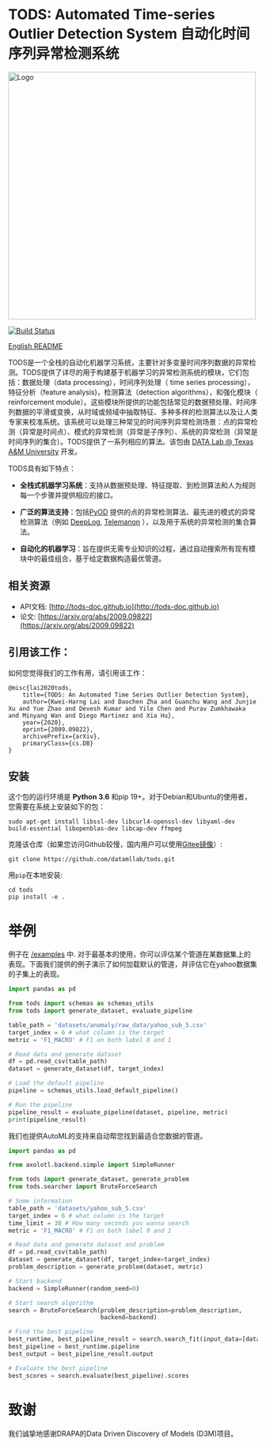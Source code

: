 
# TODS: Automated Time-series Outlier Detection System 自动化时间序列异常检测系统
<img width="500" src="./docs/img/tods_logo.png" alt="Logo" />

[![Build Status](https://travis-ci.org/datamllab/tods.svg?branch=master)](https://travis-ci.org/datamllab/tods)

[English README](README.md)

TODS是一个全栈的自动化机器学习系统，主要针对多变量时间序列数据的异常检测。TODS提供了详尽的用于构建基于机器学习的异常检测系统的模块，它们包括：数据处理（data processing），时间序列处理（ time series processing），特征分析（feature analysis)，检测算法（detection algorithms），和强化模块（ reinforcement module）。这些模块所提供的功能包括常见的数据预处理、时间序列数据的平滑或变换，从时域或频域中抽取特征、多种多样的检测算法以及让人类专家来校准系统。该系统可以处理三种常见的时间序列异常检测场景：点的异常检测（异常是时间点）、模式的异常检测（异常是子序列）、系统的异常检测（异常是时间序列的集合）。TODS提供了一系列相应的算法。该包由 [DATA Lab @ Texas A&M University](https://people.engr.tamu.edu/xiahu/index.html) 开发。

TODS具有如下特点：
* **全栈式机器学习系统**：支持从数据预处理、特征提取、到检测算法和人为规则每一个步骤并提供相应的接口。

* **广泛的算法支持**：包括[PyOD](https://github.com/yzhao062/pyod) 提供的点的异常检测算法、最先进的模式的异常检测算法（例如 [DeepLog](https://www.cs.utah.edu/~lifeifei/papers/deeplog.pdf), [Telemanon](https://arxiv.org/pdf/1802.04431.pdf) ），以及用于系统的异常检测的集合算法。

* **自动化的机器学习**：旨在提供无需专业知识的过程，通过自动搜索所有现有模块中的最佳组合，基于给定数据构造最优管道。

## 相关资源
* API文档: [http://tods-doc.github.io](http://tods-doc.github.io)
* 论文: [https://arxiv.org/abs/2009.09822](https://arxiv.org/abs/2009.09822)

## 引用该工作：
如何您觉得我们的工作有用，请引用该工作：
```
@misc{lai2020tods,
    title={TODS: An Automated Time Series Outlier Detection System},
    author={Kwei-Harng Lai and Daochen Zha and Guanchu Wang and Junjie Xu and Yue Zhao and Devesh Kumar and Yile Chen and Purav Zumkhawaka and Minyang Wan and Diego Martinez and Xia Hu},
    year={2020},
    eprint={2009.09822},
    archivePrefix={arXiv},
    primaryClass={cs.DB}
}
```

## 安装

这个包的运行环境是 **Python 3.6** 和pip 19+。对于Debian和Ubuntu的使用者，您需要在系统上安装如下的包：
```
sudo apt-get install libssl-dev libcurl4-openssl-dev libyaml-dev build-essential libopenblas-dev libcap-dev ffmpeg
```

克隆该仓库（如果您访问Github较慢，国内用户可以使用[Gitee镜像](https://gitee.com/daochenzha/tods)）:
```
git clone https://github.com/datamllab/tods.git
```
用`pip`在本地安装:
```
cd tods
pip install -e .
```

# 举例
例子在 [/examples](examples/) 中. 对于最基本的使用，你可以评估某个管道在某数据集上的表现。下面我们提供的例子演示了如何加载默认的管道，并评估它在yahoo数据集的子集上的表现。
```python
import pandas as pd

from tods import schemas as schemas_utils
from tods import generate_dataset, evaluate_pipeline

table_path = 'datasets/anomaly/raw_data/yahoo_sub_5.csv'
target_index = 6 # what column is the target
metric = 'F1_MACRO' # F1 on both label 0 and 1

# Read data and generate dataset
df = pd.read_csv(table_path)
dataset = generate_dataset(df, target_index)

# Load the default pipeline
pipeline = schemas_utils.load_default_pipeline()

# Run the pipeline
pipeline_result = evaluate_pipeline(dataset, pipeline, metric)
print(pipeline_result)
```
我们也提供AutoML的支持来自动帮您找到最适合您数据的管道。
```python
import pandas as pd

from axolotl.backend.simple import SimpleRunner

from tods import generate_dataset, generate_problem
from tods.searcher import BruteForceSearch

# Some information
table_path = 'datasets/yahoo_sub_5.csv'
target_index = 6 # what column is the target
time_limit = 30 # How many seconds you wanna search
metric = 'F1_MACRO' # F1 on both label 0 and 1

# Read data and generate dataset and problem
df = pd.read_csv(table_path)
dataset = generate_dataset(df, target_index=target_index)
problem_description = generate_problem(dataset, metric)

# Start backend
backend = SimpleRunner(random_seed=0)

# Start search algorithm
search = BruteForceSearch(problem_description=problem_description,
                          backend=backend)

# Find the best pipeline
best_runtime, best_pipeline_result = search.search_fit(input_data=[dataset], time_limit=time_limit)
best_pipeline = best_runtime.pipeline
best_output = best_pipeline_result.output

# Evaluate the best pipeline
best_scores = search.evaluate(best_pipeline).scores
```
# 致谢
我们诚挚地感谢DRAPA的Data Driven Discovery of Models (D3M)项目。

